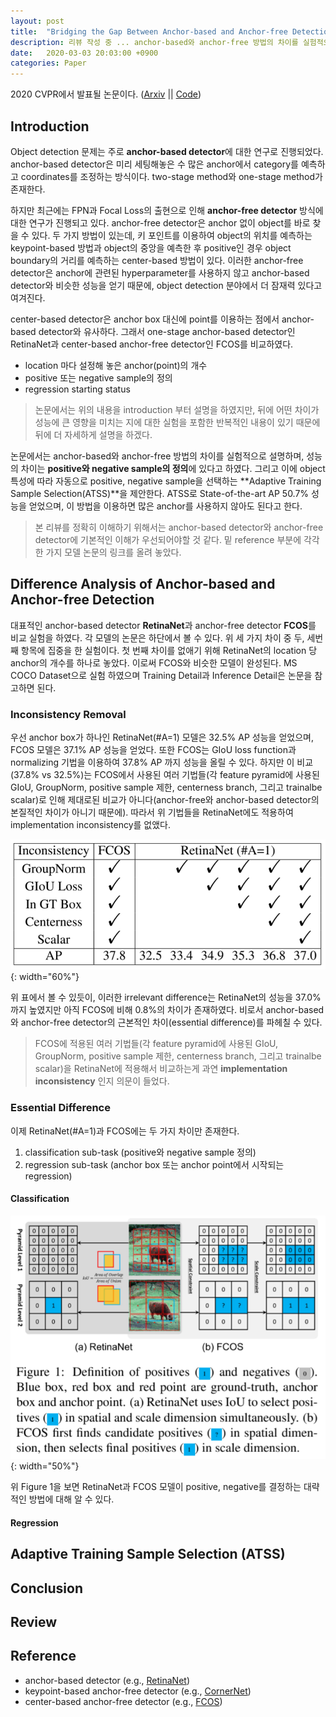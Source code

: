 ```yaml
---
layout: post
title:  "Bridging the Gap Between Anchor-based and Anchor-free Detection via Adaptive Training Sample Selection"
description: 리뷰 작성 중 ... anchor-based와 anchor-free 방법의 차이를 실험적으로 설명하며, 성능의 차이는 positive와 negative sample의 정의에 있다고 하였다. 그리고 이에 object 특성에 따라 자동으로 positive, negative sample을 선택하는 Adaptive Training Sample Selection (ATSS)을 제안한다.
date:   2020-03-03 20:03:00 +0900
categories: Paper
---
```

2020 CVPR에서 발표될 논문이다. ([Arxiv](https://arxiv.org/abs/1912.02424) || [Code](https://github.com/sfzhang15/ATSS))

## Introduction
Object detection 문제는 주로 **anchor-based detector**에 대한 연구로 진행되었다. anchor-based detector은 미리 세팅해놓은 수 많은 anchor에서 category를 예측하고 coordinates를 조정하는 방식이다. two-stage method와 one-stage method가 존재한다.

하지만 최근에는 FPN과 Focal Loss의 출현으로 인해 **anchor-free detector** 방식에 대한 연구가 진행되고 있다. anchor-free detector은 anchor 없이 object를 바로 찾을 수 있다. 두 가지 방법이 있는데, 키 포인트를 이용하여 object의 위치를 예측하는 keypoint-based 방법과 object의 중앙을 예측한 후 positive인 경우 object boundary의 거리를 예측하는 center-based 방법이 있다. 이러한 anchor-free detector은 anchor에 관련된 hyperparameter를 사용하지 않고 anchor-based detector와 비슷한 성능을 얻기 때문에, object detection 분야에서 더 잠재력 있다고 여겨진다.

center-based detector은 anchor box 대신에 point를 이용하는 점에서 anchor-based detector와 유사하다. 그래서 one-stage anchor-based detector인 RetinaNet과 center-based anchor-free detector인 FCOS를 비교하였다.
- location 마다 설정해 놓은 anchor(point)의 개수
- positive 또는 negative sample의 정의
- regression starting status

> 논문에서는 위의 내용을 introduction 부터 설명을 하였지만, 뒤에 어떤 차이가 성능에 큰 영향을 미치는 지에 대한 실험을 포함한 반복적인 내용이 있기 때문에 뒤에 더 자세하게 설명을 하겠다.

논문에서는 anchor-based와 anchor-free 방법의 차이를 실험적으로 설명하며, 성능의 차이는 **positive와 negative sample의 정의**에 있다고 하였다. 그리고 이에 object 특성에 따라 자동으로 positive, negative sample을 선택하는 **Adaptive Training Sample Selection(ATSS)**을 제안한다. ATSS로 State-of-the-art AP 50.7% 성능을 얻었으며, 이 방법을 이용하면 많은 anchor를 사용하지 않아도 된다고 한다.

> 본 리뷰를 정확히 이해하기 위해서는 anchor-based detector와 anchor-free detector에 기본적인 이해가 우선되어야할 것 같다. 밑 reference 부분에 각각 한 가지 모델 논문의 링크를 올려 놓았다.

## Difference Analysis of Anchor-based and Anchor-free Detection
대표적인 anchor-based detector **RetinaNet**과 anchor-free detector **FCOS**를 비교 실험을 하였다. 각 모델의 논문은 하단에서 볼 수 있다. 위 세 가지 차이 중 두, 세번째 항목에 집중을 한 실험이다. 첫 번째 차이를 없애기 위해 RetinaNet의 location 당 anchor의 개수를 하나로 놓았다. 이로써 FCOS와 비슷한 모델이 완성된다. MS COCO Dataset으로 실험 하였으며 Training Detail과 Inference Detail은 논문을 참고하면 된다.

### Inconsistency Removal
우선 anchor box가 하나인 RetinaNet(#A=1) 모델은 32.5% AP 성능을 얻었으며, FCOS 모델은 37.1% AP 성능을 얻었다. 또한 FCOS는 GIoU loss function과 normalizing 기법을 이용하여 37.8% AP 까지 성능을 올릴 수 있다. 하지만 이 비교(37.8% vs 32.5%)는 FCOS에서 사용된 여러 기법들(각 feature pyramid에 사용된 GIoU, GroupNorm, positive sample 제한, centerness branch, 그리고 trainalbe scalar)로 인해 제대로된 비교가 아니다(anchor-free와 anchor-based detector의 본질적인 차이가 아니기 때문에). 따라서 위 기법들을 RetinaNet에도 적용하여 implementation inconsistency를 없앴다.

![Tab:1](https://raw.githubusercontent.com/byeongjokim/byeongjokim.github.io/master/assets/images/ATSS/Tab1.PNG){: width="60%"}

위 표에서 볼 수 있듯이, 이러한 irrelevant difference는 RetinaNet의 성능을 37.0% 까지 높였지만 아직 FCOS에 비해 0.8%의 차이가 존재하였다. 비로서 anchor-based와 anchor-free detector의 근본적인 차이(essential difference)를 파헤칠 수 있다.

> FCOS에 적용된 여러 기법들(각 feature pyramid에 사용된 GIoU, GroupNorm, positive sample 제한, centerness branch, 그리고 trainalbe scalar)을 RetinaNet에 적용해서 비교하는게 과연 **implementation inconsistency** 인지 의문이 들었다.

### Essential Difference
이제 RetinaNet(#A=1)과 FCOS에는 두 가지 차이만 존재한다.

1. classification sub-task (positive와 negative sample 정의)
2. regression sub-task (anchor box 또는 anchor point에서 시작되는 regression)

#### Classification
![Fig:1](https://raw.githubusercontent.com/byeongjokim/byeongjokim.github.io/master/assets/images/ATSS/Fig1.PNG){: width="50%"}

위 Figure 1을 보면 RetinaNet과 FCOS 모델이 positive, negative를 결정하는 대략적인 방법에 대해 알 수 있다.

#### Regression

## Adaptive Training Sample Selection (ATSS)

## Conclusion

## Review

## Reference
- anchor-based detector (e.g., [RetinaNet](https://arxiv.org/abs/1708.02002))
- keypoint-based anchor-free detector (e.g., [CornerNet](https://arxiv.org/abs/1808.01244))
- center-based anchor-free detector (e.g., [FCOS](https://arxiv.org/abs/1904.01355))